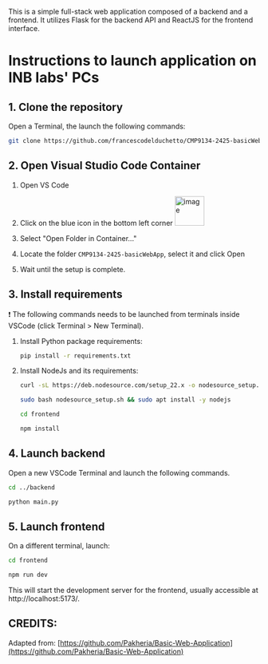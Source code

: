 This is a simple full-stack web application composed of a backend and a frontend. It utilizes Flask for the backend API and ReactJS for the frontend interface.

# Instructions to launch application on INB labs' PCs

## 1. Clone the repository

Open a Terminal, the launch the following commands:

```Bash
git clone https://github.com/francescodelduchetto/CMP9134-2425-basicWebApp
```

## 2. Open Visual Studio Code Container

1. Open VS Code
2. Click on the blue icon in the bottom left corner 
     <img width="59" alt="image" src="https://github.com/francescodelduchetto/RBT1001/assets/7307164/adc84af7-daa9-4470-a550-06e017a5cf2c">

3. Select "Open Folder in Container..."
4. Locate the folder `CMP9134-2425-basicWebApp`, select it and click Open
5. Wait until the setup is complete.


## 3. Install requirements
:exclamation: The following commands needs to be launched from terminals inside VSCode (click Terminal > New Terminal).

1. Install Python package requirements:
     ```Bash
     pip install -r requirements.txt
     ```
2. Install NodeJs and its requirements:
     ```Bash
     curl -sL https://deb.nodesource.com/setup_22.x -o nodesource_setup.sh
     ```
     ```Bash
     sudo bash nodesource_setup.sh && sudo apt install -y nodejs
     ```
     ```Bash
     cd frontend
     ```
     ```Bash
     npm install
     ```

## 4. Launch backend
Open a new VSCode Terminal and launch the following commands.

```Bash
cd ../backend
```
```Bash
python main.py
```

## 5. Launch frontend
On a different terminal, launch:

```Bash
cd frontend
```
```Bash
npm run dev
```
This will start the development server for the frontend, usually accessible at http://localhost:5173/.


## CREDITS:
Adapted from: [https://github.com/Pakheria/Basic-Web-Application](https://github.com/Pakheria/Basic-Web-Application)

